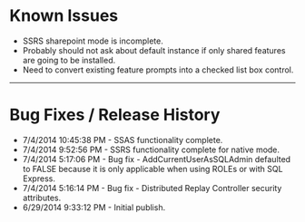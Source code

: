 # Known Issues #
- SSRS sharepoint mode is incomplete.
- Probably should not ask about default instance if only shared features are going to be installed.
- Need to convert existing feature prompts into a checked list box control.

----------
# Bug Fixes / Release History #

- 7/4/2014 10:45:38 PM - SSAS functionality complete.
- 7/4/2014 9:52:56 PM - SSRS functionality complete for native mode.
- 7/4/2014 5:17:06 PM - Bug fix - AddCurrentUserAsSQLAdmin defaulted to FALSE because it is only applicable when using ROLEs or with SQL Express.
- 7/4/2014 5:16:14 PM - Bug fix - Distributed Replay Controller security attributes.
- 6/29/2014 9:33:12 PM - Initial publish.

